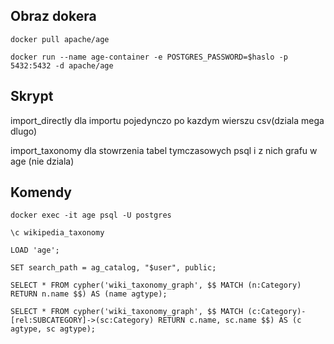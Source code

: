 ## Obraz dokera

`docker pull apache/age`

`docker run --name age-container -e POSTGRES_PASSWORD=$haslo -p 5432:5432 -d apache/age`

## Skrypt

import_directly dla importu pojedynczo po kazdym wierszu csv(dziala mega dlugo)

import_taxonomy dla stowrzenia tabel tymczasowych psql i z nich grafu w age (nie dziala)

## Komendy

`docker exec -it age psql -U postgres`

`\c wikipedia_taxonomy`

`LOAD 'age';`

`SET search_path = ag_catalog, "$user", public;`

`SELECT * FROM cypher('wiki_taxonomy_graph', $$ MATCH (n:Category) RETURN n.name $$) AS (name agtype);`

`SELECT * FROM cypher('wiki_taxonomy_graph', $$
    MATCH (c:Category)-[rel:SUBCATEGORY]->(sc:Category)
    RETURN c.name, sc.name
$$) AS (c agtype, sc agtype);`

